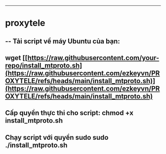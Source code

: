 ----------
# proxytele

--
Tải script về máy Ubuntu của bạn:
--
wget [[https://raw.githubusercontent.com/your-repo/install_mtproto.sh](https://raw.githubusercontent.com/ezkeyvn/PROXYTELE/refs/heads/main/install_mtproto.sh)](https://raw.githubusercontent.com/ezkeyvn/PROXYTELE/refs/heads/main/install_mtproto.sh)
--
Cấp quyền thực thi cho script:
chmod +x install_mtproto.sh
---
Chạy script với quyền sudo
sudo ./install_mtproto.sh
--
